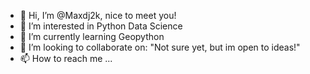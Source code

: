 - 👋 Hi, I’m @Maxdj2k, nice to meet you!
- 👀 I’m interested in Python Data Science
- 🌱 I’m currently learning Geopython
- 💞️ I’m looking to collaborate on: "Not sure yet, but im open to ideas!"
- 📫 How to reach me ...

<!---
Maxdj2k/Maxdj2k is a ✨ special ✨ repository because its `README.md` (this file) appears on your GitHub profile.
You can click the Preview link to take a look at your changes.
--->
